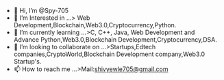- 👋 Hi, I’m @Spy-705
- 👀 I’m Interested in ...> Web Development,Blockchain,Web3.0,Cryptocurrency,Python.
- 🌱 I’m currently learning ...>C, C++, Java, Web Development and Advance Python,Web3.0,Blockchain Development,Cryptocurrency,DSA.
- 💞️ I’m looking to collaborate on ...>Startups,Edtech companies,CryptoWorld,Blockchain Development company,Web3.0 Startup's.
- 📫 How to reach me ...>Mail:shivyewle705@gmail.com 

<!---
Spy-705/Spy-705 is a ✨ special ✨ repository because its `README.md` (this file) appears on your GitHub profile.
You can click the Preview link to take a look at your changes.
--->
